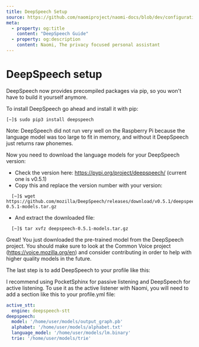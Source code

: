 ```yaml
---
title: DeepSpeech Setup
source: https://github.com/naomiproject/naomi-docs/blob/dev/configuration/deepspeech-setup.md
meta:
  - property: og:title
    content: "DeepSpeech Guide"
  - property: og:description
    content: Naomi, The privacy focused personal assistant
---
```


# DeepSpeech setup

DeepSpeech now provides precompiled packages via pip, so you won't have to build it yourself anymore.

To install DeepSpeech go ahead and install it with pip:
```shell
[~]$ sudo pip3 install deepspeech
```

Note: DeepSpeech did not run very well on the Raspberry Pi because the language model was too large to fit in memory, and without it DeepSpeech just returns raw phonemes.

Now you need to download the language models for your DeepSpeech version:
  - Check the version here: https://pypi.org/project/deepspeech/ (current one is v0.5.1)
  - Copy this and replace the version number with your version:
  ```shell
    [~]$ wget https://github.com/mozilla/DeepSpeech/releases/download/v0.5.1/deepspeech-0.5.1-models.tar.gz
  ```
  - And extract the downloaded file:
  ```shell
    [~]$ tar xvfz deepspeech-0.5.1-models.tar.gz
  ```
Great! You just downloaded the pre-trained model from the DeepSpeech project. You should make sure to look at the Common Voice project
 (https://voice.mozilla.org/en) and consider contributing in order to help with higher quality models in the future.

The last step is to add DeepSpeech to your profile like this:

  I recommend using PocketSphinx for passive listening and DeepSpeech for active listening. To use it as the active listener with Naomi, you will need to add a section like this to your profile.yml file:

```yaml
active_stt:
  engine: deepspeech-stt
deepspeech:
  model: '/home/user/models/output_graph.pb'
  alphabet: '/home/user/models/alphabet.txt'
  language_model: '/home/user/models/lm.binary'
  trie: '/home/user/models/trie'
```

<DocPreviousVersions/>
<EditPageLink/>
